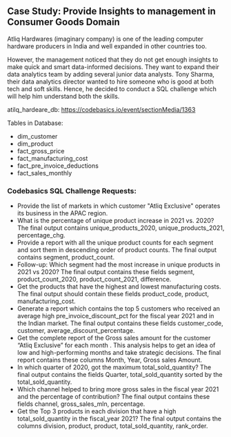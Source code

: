 ## Case Study: Provide Insights to management in Consumer Goods Domain


Atliq Hardwares (imaginary company) is one of the leading computer hardware producers in India and well expanded in other countries too.

However, the management noticed that they do not get enough insights to make quick and smart data-informed decisions. They want to expand their data analytics team by adding several junior data analysts. Tony Sharma, their data analytics director wanted to hire someone who is good at both tech and soft skills. Hence, he decided to conduct a SQL challenge which will help him understand both the skills.

atilq_hardeare_db: https://codebasics.io/event/sectionMedia/1363

Tables in Database:

* dim_customer
* dim_product
* fact_gross_price
* fact_manufacturing_cost
* fact_pre_invoice_deductions
* fact_sales_monthly


### Codebasics SQL Challenge Requests:  

* Provide the list of markets in which customer "Atliq Exclusive" operates its business in the APAC region.
* What is the percentage of unique product increase in 2021 vs. 2020? The final output contains unique_products_2020, unique_products_2021, percentage_chg.
* Provide a report with all the unique product counts for each segment and sort them in descending order of product counts. The final output contains  segment, product_count.
* Follow-up: Which segment had the most increase in unique products in 2021 vs 2020? The final output contains these fields segment, product_count_2020, product_count_2021, difference.
* Get the products that have the highest and lowest manufacturing costs. The final output should contain these fields product_code, product, manufacturing_cost.
* Generate a report which contains the top 5 customers who received an average high pre_invoice_discount_pct for the fiscal year 2021 and in the Indian market. The final output contains these fields customer_code, customer, average_discount_percentage.
* Get the complete report of the Gross sales amount for the customer “Atliq Exclusive” for each month . This analysis helps to get an idea of low and high-performing months and take strategic decisions. The final report contains these columns Month, Year, Gross sales Amount.
* In which quarter of 2020, got the maximum total_sold_quantity? The final output contains the fields Quarter, total_sold_quantity sorted by the total_sold_quantity. 
* Which channel helped to bring more gross sales in the fiscal year 2021 and the percentage of contribution? The final output contains these fields channel, gross_sales_mln, percentage.
* Get the Top 3 products in each division that have a high total_sold_quantity in the fiscal_year 2021? The final output contains the columns division, product, product, total_sold_quantity, rank_order.